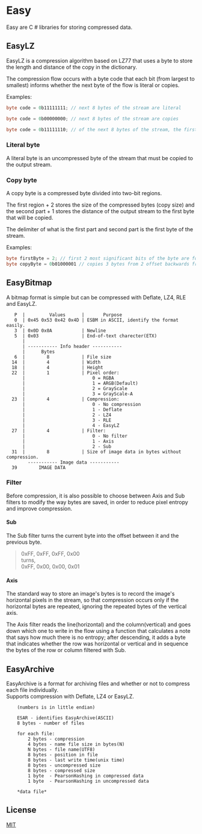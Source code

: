 # Easy

Easy are C # libraries for storing compressed data.

## EasyLZ
EasyLZ is a compression algorithm based on LZ77 that uses a byte to store the length and distance of the copy in the dictionary.

The compression flow occurs with a byte code that each bit (from largest to smallest) informs whether the next byte of the flow is literal or copies.

Examples:
```csharp
byte code = 0b11111111; // next 8 bytes of the stream are literal
```

```csharp
byte code = 0b00000000; // next 8 bytes of the stream are copies
```

```csharp
byte code = 0b11111110; // of the next 8 bytes of the stream, the first 7 are literal and the last is a copy
```

### Literal byte
A literal byte is an uncompressed byte of the stream that must be copied to the output stream.

### Copy byte
A copy byte is a compressed byte divided into two-bit regions.

The first region + 2 stores the size of the compressed bytes (copy size) and the second part + 1 stores the distance of the output stream to the first byte that will be copied.

The delimiter of what is the first part and second part is the first byte of the stream.

Examples:
```csharp
byte firstByte = 2; // first 2 most significant bits of the byte are for length and the other 6 bits for offset
byte copyByte = 0b01000001 // copies 3 bytes from 2 offset backwards from the current output stream to the output stream
```

## EasyBitmap
A bitmap format is simple but can be compressed with Deflate, LZ4, RLE and EasyLZ.

>
       P  |         Values      |       Purpose                             
       0  | 0x45 0x53 0x42 0x4D | ESBM in ASCII, identify the format easily.
       3  | 0x0D 0x0A           | Newline
       5  | 0x03                | End-of-text charecter(ETX)
          |
          | ----------- Info header -----------
          |      Bytes
       6  |        8            | File size
      14  |        4            | Width
      18  |        4            | Height
      22  |        1            | Pixel order:
          |                         0 = RGBA
          |                         1 = ARGB(Default)
          |                         2 = GrayScale
          |                         3 = GrayScale-A
      23  |        4            | Compression:
          |                         0 - No compression
          |                         1 - Deflate
          |                         2 - LZ4
          |                         3 - RLE
          |                         4 - EasyLZ
      27  |        4            | Filter:
          |                         0 - No filter
          |                         1 - Axis
          |                         2 - Sub
      31  |        8            | Size of image data in bytes without compression.
            ----------- Image data -----------
      39        IMAGE DATA 

### Filter
Before compression, it is also possible to choose between Axis and Sub filters to modify the way bytes are saved, in order to reduce pixel entropy and improve compression.

#### Sub
The Sub filter turns the current byte into the offset between it and the previous byte. 
> 0xFF, 0xFF, 0xFF, 0x00\
> turns,\
> 0xFF, 0x00, 0x00, 0x01

#### Axis
The standard way to store an image's bytes is to record the image's horizontal pixels in the stream, so that compression occurs only if the horizontal bytes are repeated, ignoring the repeated bytes of the vertical axis.

The Axis filter reads the line(horizontal) and the column(vertical) and goes down which one to write in the flow using a function that calculates a note that says how much there is no entropy; after descending, it adds a byte that indicates whether the row was horizontal or vertical and in sequence the bytes of the row or column filtered with Sub.

## EasyArchive
EasyArchive is a format for archiving files and whether or not to compress each file individually.\
Supports compression with Deflate, LZ4 or EasyLZ.

>
        (numbers is in little endian)

        ESAR - identifies EasyArchive(ASCII)
        8 bytes - number of files

        for each file:
            2 bytes - compression
            4 bytes - name file size in bytes(N)
            N bytes - file name(UTF8)
            8 bytes - position in file
            8 bytes - last write time(unix time)
            8 bytes - uncompressed size
            8 bytes - compressed size
            1 byte  - PearsonHashing in compressed data
            1 byte  - PearsonHashing in uncompressed data

        *data file*
## License
[MIT](https://choosealicense.com/licenses/mit/)
